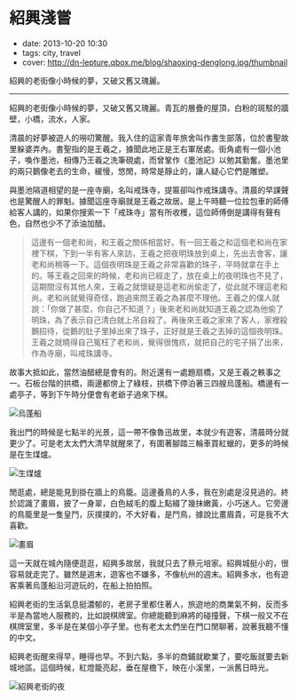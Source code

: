 # 紹興淺嘗

- date: 2013-10-20 10:30
- tags: city, travel
- cover: http://dn-lepture.qbox.me/blog/shaoxing-denglong.jpg/thumbnail

紹興的老街像小時候的夢，又破又舊又瑰麗。

--------

紹興的老街像小時候的夢，又破又舊又瑰麗。青瓦的層疊的屋頂，白粉的斑駁的牆壁，小橋，流水，人家。

清晨的好夢被遊人的嘮叨驚醒。我入住的這家青年旅舍叫作書生部落，位於書聖故里躲婆弄內。書聖指的是王羲之，據聞此地正是王右軍居處。街角處有一個小池子，喚作墨池，相傳乃王羲之洗筆硯處，而曾鞏作《墨池記》以勉其勤奮。墨池里的兩只鵝像老去的生命，緩慢，悠閒，時常是靜止的，讓人疑心它們是雕塑。

與墨池隔道相望的是一座寺廟，名叫戒珠寺，提匾卻叫作戒珠講寺。清晨的早課聲也是驚醒人的罪魁。據聞這座寺廟就是王羲之故居。是上午時聽一位拉包車的師傅給客人講的，如果你搜索一下「戒珠寺」當有所收穫，這位師傅倒是講得有聲有色，自然也少不了添油加醋。

> 這邊有一個老和尚，和王羲之關係相當好。有一回王羲之和這個老和尚在家裡下棋，下到一半有客人來訪，王羲之把夜明珠放到桌上，先出去會客，讓老和尚稍等一下。這個夜明珠是王羲之非常喜歡的珠子，平時就拿在手上的。等王羲之回來的時候，老和尚已經走了，放在桌上的夜明珠也不見了，這期間沒有其他人來，王羲之就懷疑是這老和尚偷走了，從此就不理這老和尚。老和尚就覺得奇怪，跑過來問王羲之為甚麼不理他。王羲之的僕人就說：「你做了甚麼，你自己不知道？」後來老和尚就知道王羲之認為他偷了明珠，為了表示自己清白就上吊自殺了。再後來王羲之家來了客人，家裡殺鵝招待，從鵝的肚子里掉出來了珠子，正好就是王羲之丟掉的這個夜明珠。王羲之就曉得自己冤枉了老和尚，覺得很愧疚，就把自己的宅子捐了出來，作為寺廟，叫戒珠講寺。

故事大抵如此，當然油醋總是會有的。附近還有一處題扇橋，又是王羲之軼事之一。石板台階的拱橋，兩邊都傍上了綠枝，拱橋下停泊著三四艘烏蓬船。橋邊有一處亭子，等到下午時分便會有老爺子過來下棋。

![烏蓬船](http://ww3.sinaimg.cn/large/5d261318gw1e9rtv5m4c6j21kw16o7wh.jpg)

我出門的時候是七點半的光景，這一帶不像魯迅故里，本就少有遊客，清晨時分就更少了。可是老太太們大清早就醒來了，有圍著腳踏三輪車買紅蠟的，更多的時候是在生煤爐。

![生煤爐](http://ww1.sinaimg.cn/large/5d261318gw1e9ru0byx3oj21kw16owuy.jpg "清晨的時候，許多人家都在門前生煤爐")

閒逛處，總是能見到掛在牆上的鳥籠。這邊養鳥的人多，我在別處是沒見過的。終於認識了畫眉，披了一身翠，白色絨毛的腹上點綴了幾抹嫩黃，小巧迷人。它旁邊的鳥籠里是一隻皇鬥，灰撲撲的，不大好看，是鬥鳥，據說比畫眉貴，可是我不大喜歡。

![畫眉](http://ww1.sinaimg.cn/large/5d261318gw1e9rtz5c1r3j21kw16o4ho.jpg)

這一天就在城內隨便逛逛，紹興多故居，我就只去了蔡元培家。紹興城挺小的，很容易就走完了。雖然是週末，遊客也不嫌多，不像杭州的週末。紹興多水，也有遊客乘著烏蓬船沿河遊玩的，在船上拍拍照。

紹興老街的生活氣息挺濃郁的，老房子里都住著人，旅遊地的商業氣不夠，反而多半是為當地人服務的，比如說棋牌室。你總能聽到麻將的碰撞聲，下棋一般又不在棋牌室里，多半是在某個小亭子里。也有老太太們坐在門口閒聊著，說著我聽不懂的中文。

紹興老街醒來得早，睡得也早。不到六點，多半的商鋪就歇業了，要吃飯就要去新城地區。這個時候，紅燈籠亮起，垂在屋檐下，映在小溪里，一派舊日時光。

![紹興老街的夜](http://ww1.sinaimg.cn/large/5d261318gw1e9rtvzl4ybj21kw16oh1u.jpg "紹興老街的夜，溪邊小屋的紅燈籠")
